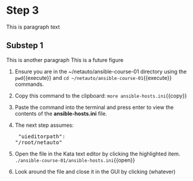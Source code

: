 # Step 3
This is paragraph text
## Substep 1
This is another paragraph
This is a future figure

1. Ensure you are in the ~/netauto/ansible-course-01 directory using the `pwd`{{execute}} and `cd ~/netauto/ansible-course-01`{{execute}} commands.
2. Copy this command to the clipboard: `more ansible-hosts.ini`{{copy}}
3. Paste the command into the terminal and press enter to view the contents of the **ansible-hosts.ini** file. 
4. The next step assumes: <pre>    "uieditorpath": "/root/netauto"</pre>
5. Open the file in the Kata text editor by clicking the highlighted item. `./ansible-course-01/ansible-hosts.ini`{{open}}

7. Look around the file and close it in the GUI by clicking (whatever)
